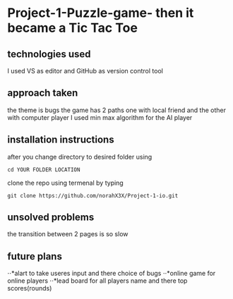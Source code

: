 # Project-1-Puzzle-game- then it became  a Tic Tac Toe 

## technologies used
I used VS as editor and GitHub as version control tool 
## approach taken
the theme is bugs 
the game has 2 paths one with local friend and the other with computer player 
I used min max algorithm for the AI player  
## installation instructions
after you change directory to desired folder using 
```
cd YOUR FOLDER LOCATION
```
clone the repo using termenal by typing 
```
git clone https://github.com/norahX3X/Project-1-io.git
```

## unsolved problems
the transition between 2 pages is so slow 

## future plans
⋅⋅*alart to take useres input and there choice of bugs 
⋅⋅*online game for online players 
⋅⋅*lead board for all players name and there top scores(rounds)









